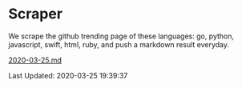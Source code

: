 # Scraper

We scrape the github trending page of these languages: go, python, javascript, swift, html, ruby, and push a markdown result everyday.

[2020-03-25.md](https://github.com/henson/Scraper/blob/master/2020-03-25.md)

Last Updated: 2020-03-25 19:39:37